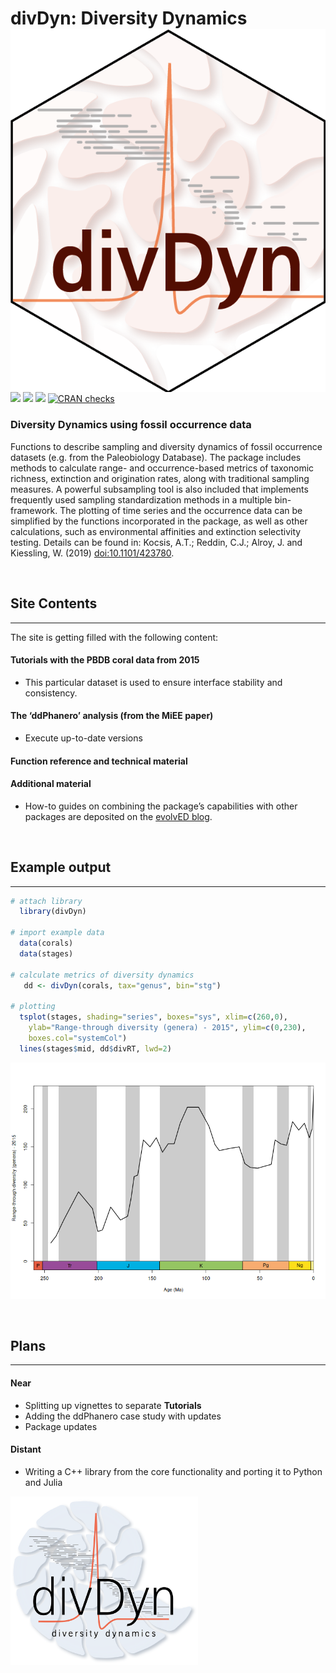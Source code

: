 
# divDyn: Diversity Dynamics <img src="man/figures/logo.png" align="right" />

[![](https://img.shields.io/badge/devel%20version-0.8.2-green.svg)](https://github.com/divDyn/divDyn)
[![](https://www.r-pkg.org/badges/version/divDyn?color=blue)](https://cran.r-project.org/package=divDyn)
[![](http://cranlogs.r-pkg.org/badges/grand-total/divDyn?color=yellow)](https://cran.r-project.org/package=divDyn)
[![CRAN
checks](https://badges.cranchecks.info/summary/divDyn.svg)](https://cran.r-project.org/web/checks/check_results_divDyn.html)

### Diversity Dynamics using fossil occurrence data

Functions to describe sampling and diversity dynamics of fossil
occurrence datasets (e.g. from the Paleobiology Database). The package
includes methods to calculate range- and occurrence-based metrics of
taxonomic richness, extinction and origination rates, along with
traditional sampling measures. A powerful subsampling tool is also
included that implements frequently used sampling standardization
methods in a multiple bin-framework. The plotting of time series and the
occurrence data can be simplified by the functions incorporated in the
package, as well as other calculations, such as environmental affinities
and extinction selectivity testing. Details can be found in: Kocsis,
A.T.; Reddin, C.J.; Alroy, J. and Kiessling, W. (2019)
<doi:10.1101/423780>.

<br>

## Site Contents

-----

The site is getting filled with the following content:

#### Tutorials with the PBDB coral data from 2015

  - This particular dataset is used to ensure interface stability and
    consistency.

#### The ‘ddPhanero’ analysis (from the MiEE paper)

  - Execute up-to-date versions

#### Function reference and technical material

#### Additional material

  - How-to guides on combining the package’s capabilities with other
    packages are deposited on the [evolvED
    blog](https://www.evolv-ed.net/).

<br>

## Example output

-----

``` r
# attach library
  library(divDyn)

# import example data
  data(corals)
  data(stages)

# calculate metrics of diversity dynamics
   dd <- divDyn(corals, tax="genus", bin="stg")

# plotting
  tsplot(stages, shading="series", boxes="sys", xlim=c(260,0), 
    ylab="Range-through diversity (genera) - 2015", ylim=c(0,230),
    boxes.col="systemCol")
  lines(stages$mid, dd$divRT, lwd=2)
```

![](man/figures/divDyn_example.png)

<br>

## Plans

-----

#### Near

  - Splitting up vignettes to separate **Tutorials**
  - Adding the ddPhanero case study with updates
  - Package updates

#### Distant

  - Writing a C++ library from the core functionality and porting it to
    Python and Julia

<img alt="The logo of the divDyn project" src="https://github.com/divDyn/assets/raw/master/logo/divDyn_logo_medium.png" width="300">
